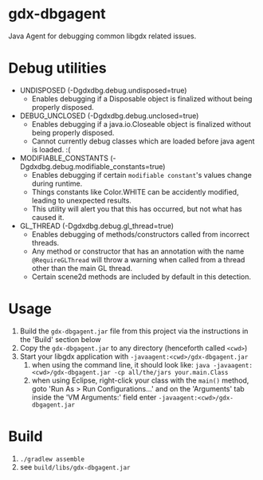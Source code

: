 # gdx-dbgagent

Java Agent for debugging common libgdx related issues.

# Debug utilities

* UNDISPOSED (-Dgdxdbg.debug.undisposed=true)
  - Enables debugging if a Disposable object is finalized without being properly disposed.
* DEBUG_UNCLOSED (-Dgdxdbg.debug.unclosed=true)
  - Enables debugging if a java.io.Closeable object is finalized without being properly disposed.
  - Cannot currently debug classes which are loaded before java agent is loaded. :(
* MODIFIABLE_CONSTANTS (-Dgdxdbg.debug.modifiable_constants=true)
  - Enables debugging if certain `modifiable constant`'s values change during runtime.
  - Things constants like Color.WHITE can be accidently modified, leading to unexpected results.
  - This utility will alert you that this has occurred, but not what has caused it.
* GL_THREAD (-Dgdxdbg.debug.gl_thread=true)
  - Enables debugging of methods/constructors called from incorrect threads.
  - Any method or constructor that has an annotation with the name `@RequireGLThread` will throw a warning when called from a thread other than the main GL thread.
  - Certain scene2d methods are included by default in this detection.

# Usage

1. Build the `gdx-dbgagent.jar` file from this project via the instructions in the 'Build' section below
2. Copy the `gdx-dbgagent.jar` to any directory (henceforth called `<cwd>`)
3. Start your libgdx application with `-javaagent:<cwd>/gdx-dbgagent.jar`
    1. when using the command line, it should look like: `java -javaagent:<cwd>/gdx-dbgagent.jar -cp all/the/jars your.main.Class`
    2. when using Eclipse, right-click your class with the `main()` method, goto 'Run As > Run Configurations...' and on the 'Arguments' tab inside the 'VM Arguments:' field enter `-javaagent:<cwd>/gdx-dbgagent.jar`

# Build

1. `./gradlew assemble`
2. see `build/libs/gdx-dbgagent.jar`
